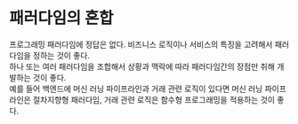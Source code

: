 # 패러다임의 혼합
프로그래밍 패러다임에 정답은 없다. 비즈니스 로직이나 서비스의 특징을 고려해서 패러다임을 정하는 것이 좋다.<br/>
하나 또는 여러 패러다임을 조합해서 상황과 맥락에 따라 패러다임간의 장점만 취해 개발하는 것이 좋다.<br/>
예를 들어 백엔드에 머신 러닝 파이프라인과 거래 관련 로직이 있다면 머신 러닝 파이프라인은 절차지향형 패러다임, 거래 관련 로직은 함수형 프로그래밍을 적용하는 것이 좋다.